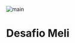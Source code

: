 ![main](https://github.com/Marcelo-Scarton/DesafioMeli/actions/workflows/meli.yml/badge.svg?branch=main)

# Desafio Meli